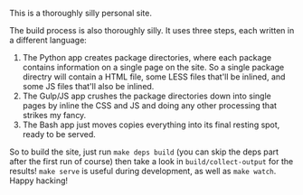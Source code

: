 This is a thoroughly silly personal site.

The build process is also thoroughly silly. It uses three steps, each written in a different language:

1. The Python app creates package directories, where each package contains information on a single page on the site. So a single package directry will contain a HTML file, some LESS files that'll be inlined, and some JS files that'll also be inlined.
2. The Gulp/JS app crushes the package directories down into single pages by inline the CSS and JS and doing any other processing that strikes my fancy.
3. The Bash app just moves copies everything into its final resting spot, ready to be served.

So to build the site, just run `make deps build` (you can skip the deps part after the first run of course) then take a look in `build/collect-output` for the results! `make serve` is useful during development, as well as `make watch`. Happy hacking!
